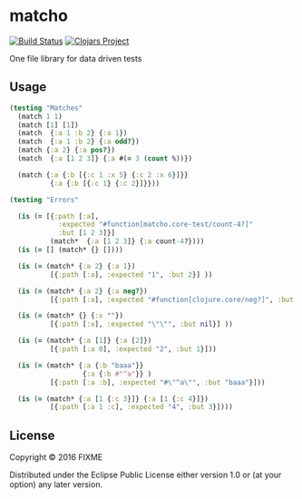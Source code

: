 # matcho

[![Build Status](https://travis-ci.org/niquola/matcho.svg)](https://travis-ci.org/niquola/matcho)
[![Clojars Project](https://img.shields.io/clojars/v/matcho.svg)](https://clojars.org/matcho)

One file library for data driven tests

## Usage

```clj
(testing "Matches"
  (match 1 1)
  (match [1] [1])
  (match  {:a 1 :b 2} {:a 1})
  (match  {:a 1 :b 2} {:a odd?})
  (match {:a 2} {:a pos?})
  (match  {:a [1 2 3]} {:a #(= 3 (count %))})

  (match {:a {:b [{:c 1 :x 5} {:c 2 :x 6}]}}
          {:a {:b [{:c 1} {:c 2}]}}))

(testing "Errors"

  (is (= [{:path [:a],
            :expected "#function[matcho.core-test/count-4?]"
            :but [1 2 3]}]
          (match*  {:a [1 2 3]} {:a count-4?})))
  (is (= [] (match* {} [])))

  (is (= (match* {:a 2} {:a 1})
          [{:path [:a], :expected "1", :but 2}] ))

  (is (= (match* {:a 2} {:a neg?})
          [{:path [:a], :expected "#function[clojure.core/neg?]", :but 2}]))

  (is (= (match* {} {:x ""})
          [{:path [:x], :expected "\"\"", :but nil}] ))

  (is (= (match* {:a [1]} {:a [2]})
          [{:path [:a 0], :expected "2", :but 1}]))

  (is (= (match* {:a {:b "baaa"}}
                  {:a {:b #"^a"}} )
          [{:path [:a :b], :expected "#\"^a\"", :but "baaa"}]))

  (is (= (match* {:a [1 {:c 3}]} {:a [1 {:c 4}]})
          [{:path [:a 1 :c], :expected "4", :but 3}])))
```

## License

Copyright © 2016 FIXME

Distributed under the Eclipse Public License either version 1.0 or (at
your option) any later version.
